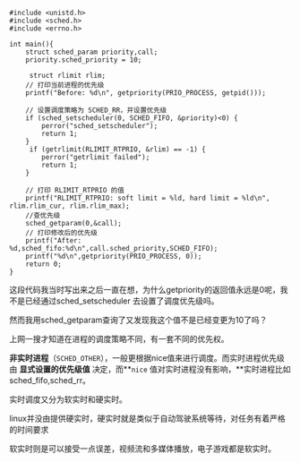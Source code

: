 ```text
#include <unistd.h>
#include <sched.h>
#include <errno.h>

int main(){
    struct sched_param priority,call;
    priority.sched_priority = 10;
    
     struct rlimit rlim;
    // 打印当前进程的优先级
    printf("Before: %d\n", getpriority(PRIO_PROCESS, getpid()));

    // 设置调度策略为 SCHED_RR，并设置优先级
    if (sched_setscheduler(0, SCHED_FIFO, &priority)<0) {
        perror("sched_setscheduler");
        return 1;
    }
     if (getrlimit(RLIMIT_RTPRIO, &rlim) == -1) {
        perror("getrlimit failed");
        return 1;
    }

    // 打印 RLIMIT_RTPRIO 的值
    printf("RLIMIT_RTPRIO: soft limit = %ld, hard limit = %ld\n", rlim.rlim_cur, rlim.rlim_max);
    //查优先级
    sched_getparam(0,&call);
    // 打印修改后的优先级
    printf("After: %d,sched_fifo:%d\n",call.sched_priority,SCHED_FIFO);
    printf("%d\n",getpriority(PRIO_PROCESS, 0));
    return 0;
}
```

这段代码我当时写出来之后一直在想，为什么getpriority的返回值永远是0呢，我不是已经通过sched_setscheduler 去设置了调度优先级吗。

然而我用sched_getparam查询了又发现我这个值不是已经变更为10了吗？

上网一搜才知道在进程的调度策略不同，有一套不同的优先权。

**非实时进程**（`SCHED_OTHER`），一般更根据nice值来进行调度。而实时进程优先级由 **显式设置的优先级值** 决定，而**`nice` 值对实时进程没有影响，**实时进程比如sched_fifo,sched_rr。

实时调度又分为软实时和硬实时。

linux并没由提供硬实时，硬实时就是类似于自动驾驶系统等待，对任务有着严格的时间要求

软实时则是可以接受一点误差，视频流和多媒体播放，电子游戏都是软实时。